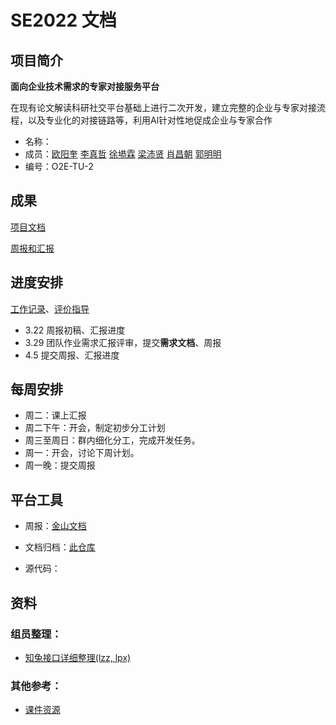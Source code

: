 # SE2022 文档

## 项目简介

**面向企业技术需求的专家对接服务平台**

在现有论文解读科研社交平台基础上进行二次开发，建立完整的企业与专家对接流程，以及专业化的对接链路等，利用Al针对性地促成企业与专家合作

- 名称：
- 成员：[欧阳奎](https://github.com/Mike-Smith-rem)   [李真哲](https://github.com/cpfy)  [徐塨霖](https://github.com/xgl010607)  [梁沛贤](https://github.com/lpx-single)  [肖昌朝](https://github.com/MrXcc0)  [郭明明](https://github.com/imingx)
- 编号：O2E-TU-2

## 成果

[项目文档](./Document)

[周报和汇报](./Weekly)

## 进度安排

[工作记录](./WorkRecord.md)、[评价指导](./Comments.md)

- 3.22 周报初稿、汇报进度
- 3.29 团队作业需求汇报评审，提交**需求文档**、周报
- 4.5 提交周报、汇报进度

## 每周安排

- 周二：课上汇报
- 周二下午：开会，制定初步分工计划
- 周三至周日：群内细化分工，完成开发任务。
- 周一：开会，讨论下周计划。
- 周一晚：提交周报

## 平台工具

- 周报：[金山文档](https://www.kdocs.cn/group/1730778455)

- 文档归档：[此仓库](https://github.com/SE-mcdb/SE2022_doc)

- 源代码： 

    

## 资料

### 组员整理：

- [知兔接口详细整理(lzz, lpx)](./Interface/知兔接口详细整理.md)

### 其他参考：

- [课件资源](https://github.com/SE-mcdb/SE2022_source)
